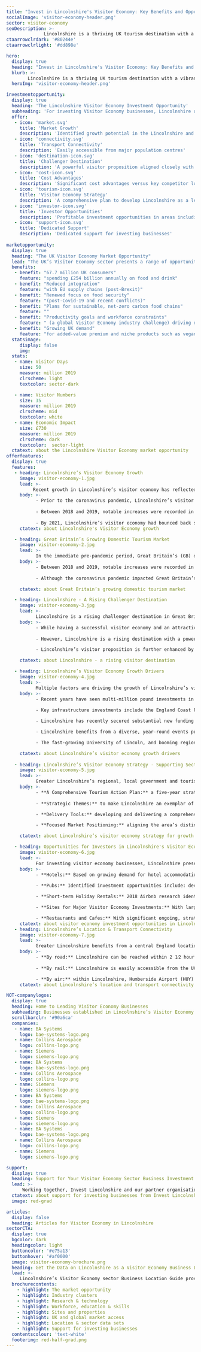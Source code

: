 ```yaml
---
title: "Invest in Lincolnshire's Visitor Economy: Key Benefits and Opportunities"
socialImage: 'visitor-economy-header.png'
sector: visitor-economy
seoDescription: >-
              Lincolnshire is a thriving UK tourism destination with a vibrant visitor economy. The region’s offer aligns strongly with key current UK tourism trends, presenting high-value investment opportunities for businesses across the sector.
ctaarrowclrdark: '#80244e'             
ctaarrowclrlight: '#dd898e'             

hero:
  display: true
  heading: "Invest in Lincolnshire's Visitor Economy: Key Benefits and Opportunities"
  blurb: >-
        Lincolnshire is a thriving UK tourism destination with a vibrant visitor economy. The region’s offer aligns strongly with key current UK tourism trends, presenting high-value investment opportunities for businesses across the sector.
  heroImg: 'visitor-economy-header.png'

investmentopportunity:
  display: true
  heading: 'The Lincolnshire Visitor Economy Investment Opportunity'
  subheading: 'For investing Visitor Economy businesses, Lincolnshire offers:'
  offer:
   - icon: 'market.svg'
     title: 'Market Growth'
     description: 'Identified growth potential in the Lincolnshire and UK visitor economies.' 
   - icon: 'connectivity.svg'
     title: 'Transport Connectivity'
     description: 'Easily accessible from major population centres'
   - icon: 'destination-icon.svg'
     title: 'Challenger Destination'
     description: 'A powerful visitor proposition aligned closely with key growth segments.'           
   - icon: 'cost-icon.svg'
     title: 'Cost Advantages'
     description: 'Significant cost advantages versus key competitor locations.'
   - icon: 'tourism-icon.svg'
     title: 'Visitor Economy Strategy'
     description: 'A comprehensive plan to develop Lincolnshire as a leading tourism destination.'
   - icon: 'investor-icon.svg'
     title: 'Investor Opportunities'
     description: 'Profitable investment opportunities in areas including hotels, pubs, holiday rentals, major attractions, restaurants and cafes.'
   - icon: 'support-icon.svg'
     title: 'Dedicated Support'
     description: 'Dedicated support for investing businesses'    
             
marketopportunity:
  display: true
  heading: "The UK Visitor Economy Market Opportunity"
  lead: "The UK’s Visitor Economy sector presents a range of opportunities for business investment, growth and reshoring. Key drivers include:"
  benefits:
   - benefit: "67.7 million UK consumers"
     feature: "spending £254 billion annually on food and drink"
   - benefit: "Reduced integration"
     feature: "with EU supply chains (post-Brexit)"
   - benefit: "Renewed focus on food security"
     feature: "(post-Covid-19 and recent conflicts)"
   - benefit: "Plans for sustainable, net-zero carbon food chains"
     feature: ""
   - benefit: "Productivity goals and workforce constraints"
     feature: " (a global Visitor Economy industry challenge) driving demand for new technologies"
   - benefit: "Growing UK demand"
     feature: "for added-value premium and niche products such as vegan, organic, more nutritious and ‘free-from’ foods" 
  statsimage:
     display: false
     img: 
  stats: 
   - name: Visitor Days
     size: 50
     measure: million 2019
     clrscheme: light
     textcolor: sector-dark

   - name: Visitor Numbers
     size: 35
     measure: million 2019
     clrscheme: mid
     textcolor: white
   - name: Economic Impact
     size: £730
     measure: million 2019
     clrscheme: dark
     textcolor:  sector-light     
  ctatext: about the Lincolnshire Visitor Economy market opportunity
offerfeatures:
  display: true
  features:
   - heading: Lincolnshire’s Visitor Economy Growth
     image: visitor-economy-1.jpg
     lead: >-
          Recent growth in Lincolnshire’s visitor economy has reflected the attractiveness of the region’s offer and the rising popularity of domestic tourism among UK residents, presenting investment and growth opportunities for businesses across the sector.
     body: >-
           - Prior to the coronavirus pandemic, Lincolnshire’s visitor economy experienced a sustained period of significant growth - increasing in value by a third between 2012 and 2017.
           
           - Between 2018 and 2019, notable increases were recorded in visitor days (exceeding 50 million in 2019), overall visitor numbers (exceeding 35 million in 2019), visitor expenditure, and the sector’s overall economic impact (reaching £730 million in 2019). 
           
           - By 2021, Lincolnshire’s visitor economy had bounced back strongly from the pandemic, although performance remained behind 2019. UK domestic tourism is projected to return to pre-pandemic levels in 2023, presenting an opportunity for the sector in Lincolnshire to revert to the robust growth of the pre-pandemic period.
     ctatext: about Lincolnshire's Visitor Economy growth  

   - heading: Great Britain’s Growing Domestic Tourism Market
     image: visitor-economy-2.jpg
     lead: >-
           In the immediate pre-pandemic period, Great Britain’s (GB) domestic tourism sector saw growth across categories including overnight trips, holidays, VFR (visiting friends and relatives), and business.
     body: >-
           - Between 2018 and 2019, notable increases were recorded in GB overnight trips and expenditure; GB holiday trips; VFR trips, bednights and expenditure; and GB business trips expenditure. 
  
           - Although the coronavirus pandemic impacted Great Britain’s tourism sector significantly, these positive prior trends, in combination with the pandemic’s positive effect on the ‘staycation’ market, provide a solid basis for post-pandemic growth

     ctatext: about Great Britain’s growing domestic tourism market 

   - heading: Lincolnshire - A Rising Challenger Destination
     image: visitor-economy-3.jpg
     lead: >-
           Lincolnshire is a rising challenger destination in Great Britain’s visitor economy. The area’s powerful visitor proposition aligns closely with key growth segments, creating profitable opportunities for companies across the sector.
     body: >-
           - While having a successful visitor economy and an attractive destination offer, Lincolnshire (along with the wider East Midlands region) currently achieves lower visitor spend than key competitor English regions with historically stronger tourism profiles. 
  
           - However, Lincolnshire is a rising destination with a powerful ‘City, Coast and Countryside’ proposition that aligns closely with key growth areas. These include the ‘empty nester’ and ‘older independent’ visitor segments, and holiday types including overnight/short stay, coastal/seaside, walking/hiking, countryside/village and smaller cities/towns.

           - Lincolnshire’s visitor proposition is further enhanced by significant cost advantages versus key competitor locations. According to 2022 research, Lincolnshire is the UK’s second most affordable visitor destination.

     ctatext: about Lincolnshire - a rising visitor destination 

   - heading: Lincolnshire’s Visitor Economy Growth Drivers
     image: visitor-economy-4.jpg
     lead: >-
           Multiple factors are driving the growth of Lincolnshire’s visitor economy, including major investments in attractions and infrastructure; strategic government funding and support; a diverse events programme; and the area’s thriving education and industrial sectors.
     body: >-
           - Recent years have seen multi-million pound investments in Lincolnshire’s leading visitor attractions, with more than £50 million spent on Lincoln Cathedral, The International Bomber Command Centre, The North Sea Observatory, and Lincoln Castle alone. 
  
           - Key infrastructure investments include the England Coast Path in Lincolnshire. The completion of new sections, planned for 2023-24, is projected to boost visitor numbers - to walk, cycle or ride the trail - benefiting businesses across the visitor economy.

           - Lincolnshire has recently secured substantial new funding from the UK Government for projects that will boost the visitor economy, in areas including business capital investment, sustainable transport, heritage, urban regeneration and digital infrastructure.

           - Lincolnshire benefits from a diverse, year-round events programme, catering to a broad range of visitor demographics.

           - The fast-growing University of Lincoln, and booming regional industries including low carbon energy, agrifood and defence, are further benefiting Lincolnshire’s visitor economy.

     ctatext: about Lincolnshire’s visitor economy growth drivers 
     
   - heading: Lincolnshire’s Visitor Economy Strategy - Supporting Sector Growth
     image: visitor-economy-5.jpg
     lead: >-
           Greater Lincolnshire’s regional, local government and tourism sector organisations are working as an integrated team to grow visitor numbers and create a profitable, low-risk environment for investing businesses.
     body: >-
           - **A Comprehensive Tourism Action Plan:** a five-year strategy for visitor economy growth, with a vision for developing Lincolnshire as a nationally and internationally important tourism destination, by supporting and developing local businesses and encouraging visitor spend. 
  
           - **Strategic Themes:** to make Lincolnshire an exemplar of sustainable tourism; to extend the tourism season; to enhance the visitor offer for a wider range of audiences; to improve sector business productivity; and to improve local infrastructure. 

           - **Delivery Tools:** developing and delivering a comprehensive sector skills training programme; creating a coordinated, networked marketing offer; coordinating survey information to develop an area-wide customer insight programme; maximising partnership working; and improving support for local businesses.

           - **Focused Market Positioning:** aligning the area’s distinctive strengths with high-growth visitor segments and holiday types, and projected key trends.

     ctatext: about Lincolnshire’s visitor economy strategy for growth      

   - heading: Opportunities for Investors in Lincolnshire's Visitor Economy
     image: visitor-economy-6.jpg
     lead: >-
           For investing visitor economy businesses, Lincolnshire presents profitable growth opportunities across a range of areas including hotels, pubs, other accommodation, attractions, and services.
     body: >-
           - **Hotels:** Based on growing demand for hotel accommodation and a more diverse hotel offer, identified investment opportunities include 4-star and boutique hotels, upper-tier budget hotels, and hotels in historic market towns. 2022 research showed a strong, post-pandemic bounce back in hotel occupancy rates and revenue per room.  
  
           - **Pubs:** Identified investment opportunities include: development of bedroom accommodation; upgrading of existing characterful pubs; refurbishment of existing properties; development of gastropubs with boutique bedrooms; development of new-build pubs with budget bedrooms; and provision of non-serviced accommodation at rural pubs. 

           - **Short-term Holiday Rentals:** 2018 Airbnb research identified the East Midlands (which includes Lincolnshire) as the 2nd fastest growing UK destination for guests using Airbnb. The data presents a clear case for investment in Lincoln - a leading historic city destination with significant demand, constrained supply and strong revenues.

           - **Sites for Major Visitor Economy Investments:** With large, cost-competitive sites, easy access to major population centres, and a growing tourism industry, Lincolnshire presents an attractive opportunity for businesses investing in major visitor attractions.

           - **Restaurants and Cafes:** With significant ongoing, strategic investment in market towns, infrastructure and visitor attractions, Lincolnshire presents opportunities for businesses to invest in restaurants and cafes across the area.
     ctatext: about visitor economy investment opportunities in Lincolnshire 
   - heading: Lincolnshire’s Location & Transport Connectivity
     image: visitor-economy-7.jpg
     lead: >-
           Greater Lincolnshire benefits from a central England location and excellent transport connectivity, making it easily accessible from England’s major population centres.
     body: >-
           - **By road:** Lincolnshire can be reached within 2 1⁄2 hours from the major population centres of the Midlands and North of England, and within 2 3⁄4 hours from London. More than 75% of the UK’s population can reach the area within around 3 1⁄2 hours.  
  
           - **By rail:** Lincolnshire is easily accessible from the UK’s major population centres. Lincoln can be reached within 2 hours from London, and within 2 ¼ hours from Manchester.

           - **By air:** within Lincolnshire, Humberside Airport (HUY) offers frequent ‘hub-feeder’ services from/to Amsterdam Schiphol (AMS), with connections from/to 800 global destinations. Airports accessible within 2 hours’ drive time include East Midlands (EMA), Birmingham (BHX), and Leeds-Bradford (LBA).
     ctatext: about Lincolnshire’s location and transport connectivity 

NOT-companylogos:
  display: true
  heading: Home to Leading Visitor Economy Businesses
  subheading: Businesses established in Lincolnshire’s Visitor Economy sector include
  scrollbarclr: '#90a6ca'
  companies:
   - name: BA Systems
     logo: bae-systems-logo.png
   - name: Collins Aerospace
     logo: collins-logo.png
   - name: Siemens
     logo: siemens-logo.png
   - name: BA Systems
     logo: bae-systems-logo.png
   - name: Collins Aerospace
     logo: collins-logo.png
   - name: Siemens
     logo: siemens-logo.png
   - name: BA Systems
     logo: bae-systems-logo.png
   - name: Collins Aerospace
     logo: collins-logo.png
   - name: Siemens
     logo: siemens-logo.png
   - name: BA Systems
     logo: bae-systems-logo.png
   - name: Collins Aerospace
     logo: collins-logo.png
   - name: Siemens
     logo: siemens-logo.png 

support:
  display: true
  heading: Support for Your Visitor Economy Sector Business Investment
  lead: >-
      Working together, Invest Lincolnshire and our partner organisations, including local authorities, education providers and businesses, provide dedicated support to ensure a ‘soft landing’ for companies locating and investing in Lincolnshire.
  ctatext: about support for investing businesses from Invest Lincolnshire
  image: red-grad

articles:
  display: false
  heading: Articles for Visitor Economy in Lincolnshire
sectorCTA:
  display: true
  bgcolor: dark
  headingcolor: light
  buttoncolor: '#e75a13'
  buttonhover: '#af0000'
  image: visitor-economy-brochure.png
  heading: Get the Data on Lincolnshire as a Visitor Economy Business Location
  lead: >-
     Lincolnshire’s Visitor Economy sector Business Location Guide provides essential information and data for companies researching and evaluation Lincolnshire as a potential investment location, including:                                       
  brochurecontents:
    - highlight: The market opportunity
    - highlight: Industry clusters
    - highlight: Research & technology
    - highlight: Workforce, education & skills
    - highlight: Sites and properties
    - highlight: UK and global market access
    - highlight: Location & sector data sets
    - highlight: Support for investing businesses
  contentscolour: 'text-white'
  footerimg: red-half-grad.png 
---
```


